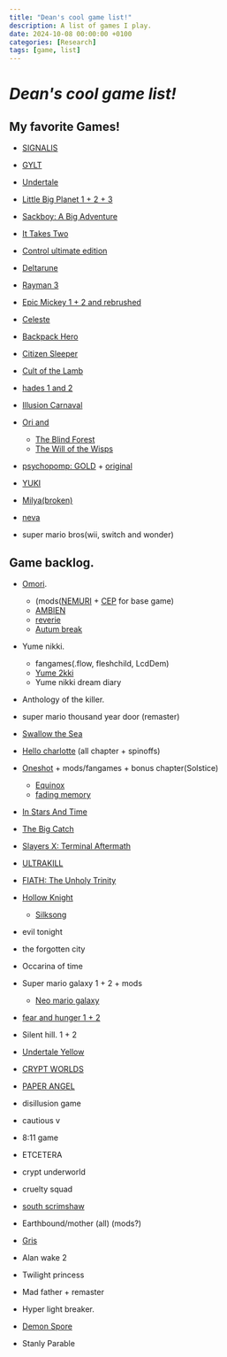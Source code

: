 ```yaml
---
title: "Dean's cool game list!"
description: A list of games I play.
date: 2024-10-08 00:00:00 +0100
categories: [Research]
tags: [game, list]
---
```

# ***Dean's cool game list!***

## My favorite Games!

- [SIGNALIS](https://rose-engine.org/signalis/)

- [GYLT](https://tequilaworks.com/en/gylt/)

- [Undertale](https://undertale.com/)

- [Little Big Planet 1 + 2 + 3](https://www.lbpunion.com/)

- [Sackboy: A Big Adventure](https://store.steampowered.com/app/1599660/Sackboy_A_Big_Adventure/)

- [It Takes Two](https://www.ea.com/games/it-takes-two)

- [Control ultimate edition](https://www.remedygames.com/games/control)

- [Deltarune](https://deltarune.com/)

- [Rayman 3](https://raymanpc.com/wiki/en/Rayman_3)

- [Epic Mickey 1 + 2 and rebrushed](https://store.steampowered.com/app/1522160/Disney_Epic_Mickey_Rebrushed/)

- [Celeste](https://www.celestegame.com/)

- [Backpack Hero](https://thejaspel.itch.io/backpack-hero)

- [Citizen Sleeper](https://www.fellowtraveller.games/citizen-sleeper)

- [Cult of the Lamb](https://www.cultofthelamb.com/)

- [hades 1 and 2](https://www.supergiantgames.com/games/hades-ii/)

- [Illusion Carnaval](https://kiz-qi.itch.io/illusion-carnival)

- [Ori and](https://www.orithegame.com/)
    - [The Blind Forest](https://www.orithegame.com/blind-forest/)
    - [The Will of the Wisps](https://store.steampowered.com/app/1057090/Ori_and_the_Will_of_the_Wisps/)

- [psychopomp: GOLD](https://store.steampowered.com/app/3243190/Psychopomp_GOLD/) + [original](https://karbonic.itch.io/psychopomp)

- [YUKI](https://visualmemoryunit.itch.io/yuki)

- [Milya(broken)](https://lol-rust.itch.io/milyabroken)

- [neva](https://neva.game/)

- super mario bros(wii, switch and wonder)

## Game backlog.

- [Omori](https://www.omori-game.com/). 
    - (mods([NEMURI](https://mods.one/mod/nemuri) + [CEP](https://mods.one/mod/cep) for base game)
    - [AMBIEN](https://mods.one/mod/ambien)
    - [reverie](https://mods.one/mod/reverie)
    - [Autum break](https://mods.one/mod/autumnbreak)

- Yume nikki.
    - fangames(.flow, fleshchild, LcdDem)
    - [Yume 2kki](https://yume.wiki/2kki/Yume_2kki_Wiki)
    - Yume nikki dream diary

- Anthology of the killer.

- super mario thousand year door (remaster)

- [Swallow the Sea](https://itsthetalia.itch.io/swallow-the-sea)

- [Hello charlotte](https://etherane.itch.io/) (all chapter + spinoffs) 

- [Oneshot](https://futurecat.itch.io/) + mods/fangames + bonus chapter(Solstice)
    - [Equinox](https://kittehcreations.com/?a=1#mods)
    - [fading memory](https://astrabit.itch.io/oneshot-fading-memory)

- [In Stars And Time](https://www.instarsandtime.com/)

- [The Big Catch](https://thebigcatchgame.com/)

- [Slayers X: Terminal Aftermath](https://store.steampowered.com/app/1931020/Slayers_X_Terminal_Aftermath_Vengance_of_the_Slayer/)

- [ULTRAKILL](https://store.steampowered.com/app/1229490/ULTRAKILL/)

- [FIATH: The Unholy Trinity](https://store.steampowered.com/app/1179080/FAITH_The_Unholy_Trinity/?curator_clanid=6856383&curator_listid=32813)

- [Hollow Knight](https://store.steampowered.com/app/367520/Hollow_Knight/)
    - [Silksong](https://store.steampowered.com/app/1030300/Hollow_Knight_Silksong/)

- evil tonight

- the forgotten city

- Occarina of time

- Super mario galaxy 1 + 2 + mods
    - [Neo mario galaxy](https://aurumsmods.com/nmg/)

- [fear and hunger 1 + 2](https://mirohaver.itch.io/)

- Silent hill. 1 + 2

- [Undertale Yellow](https://gamejolt.com/games/UndertaleYellow/136925)

- [CRYPT WORLDS](https://www.cicadamarionette.com/Games/CryptWorlds/Main.html)

- [PAPER ANGEL](https://slitherbop.itch.io/paper-angel)

- disillusion game

- cautious v

- 8:11 game

- ETCETERA

- crypt underworld

- cruelty squad

- [south scrimshaw](https://nomarsh.itch.io/)

- Earthbound/mother (all) (mods?)

- [Gris](https://nomada.studio/)

- Alan wake 2

- Twilight princess

- Mad father + remaster

- Hyper light breaker.

- [Demon Spore](https://demonspore.com/)

- Stanly Parable

